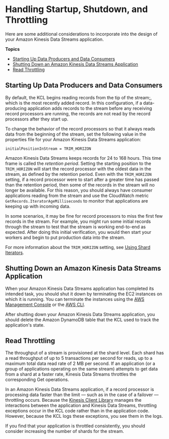 # Handling Startup, Shutdown, and Throttling<a name="kinesis-record-processor-additional-considerations"></a>

Here are some additional considerations to incorporate into the design of your Amazon Kinesis Data Streams application\.

**Topics**
+ [Starting Up Data Producers and Data Consumers](#kinesis-record-processor-producer-consumer-coordination)
+ [Shutting Down an Amazon Kinesis Data Streams Application](#developing-consumers-with-kcl-shutdown)
+ [Read Throttling](#kinesis-record-processor-read-throttling)

## Starting Up Data Producers and Data Consumers<a name="kinesis-record-processor-producer-consumer-coordination"></a>

By default, the KCL begins reading records from the tip of the stream;, which is the most recently added record\. In this configuration, if a data\-producing application adds records to the stream before any receiving record processors are running, the records are not read by the record processors after they start up\. 

To change the behavior of the record processors so that it always reads data from the beginning of the stream, set the following value in the properties file for your Amazon Kinesis Data Streams application: 

```
initialPositionInStream = TRIM_HORIZON
```

Amazon Kinesis Data Streams keeps records for 24 to 168 hours\. This time frame is called the *retention period*\. Setting the starting position to the `TRIM_HORIZON` will start the record processor with the oldest data in the stream, as defined by the retention period\. Even with the `TRIM_HORIZON` setting, if a record processor were to start after a greater time has passed than the retention period, then some of the records in the stream will no longer be available\. For this reason, you should always have consumer applications reading from the stream and use the CloudWatch metric `GetRecords.IteratorAgeMilliseconds` to monitor that applications are keeping up with incoming data\.

In some scenarios, it may be fine for record processors to miss the first few records in the stream\. For example, you might run some initial records through the stream to test that the stream is working end\-to\-end as expected\. After doing this initial verification, you would then start your workers and begin to put production data into the stream\. 

For more information about the `TRIM_HORIZON` setting, see [Using Shard Iterators](developing-consumers-with-sdk.md#kinesis-using-sdk-java-get-data-shard-iterators)\.

## Shutting Down an Amazon Kinesis Data Streams Application<a name="developing-consumers-with-kcl-shutdown"></a>

When your Amazon Kinesis Data Streams application has completed its intended task, you should shut it down by terminating the EC2 instances on which it is running\. You can terminate the instances using the [AWS Management Console](https://console.aws.amazon.com//ec2/home) or the [AWS CLI](http://docs.aws.amazon.com/cli/latest/reference/ec2/index.html)\. 

 After shutting down your Amazon Kinesis Data Streams application, you should delete the Amazon DynamoDB table that the KCL used to track the application's state\. 

## Read Throttling<a name="kinesis-record-processor-read-throttling"></a>

The throughput of a stream is provisioned at the shard level\. Each shard has a read throughput of up to 5 transactions per second for reads, up to a maximum total data read rate of 2 MB per second\. If an application \(or a group of applications operating on the same stream\) attempts to get data from a shard at a faster rate, Kinesis Data Streams throttles the corresponding Get operations\. 

In an Amazon Kinesis Data Streams application, if a record processor is processing data faster than the limit — such as in the case of a failover — throttling occurs\. Because the [Kinesis Client Library](developing-consumers-with-kcl.md#kinesis-record-processor-overview-kcl) manages the interactions between the application and Kinesis Data Streams, throttling exceptions occur in the KCL code rather than in the application code\. However, because the KCL logs these exceptions, you see them in the logs\.

If you find that your application is throttled consistently, you should consider increasing the number of shards for the stream\.